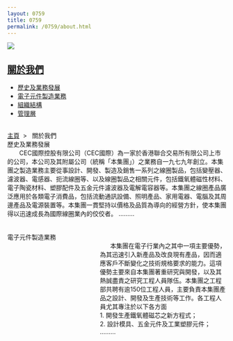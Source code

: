 ```yaml
--- 
layout: 0759 
title: 0759
permalink: /0759/about.html
---
```

<div class="bannerWrap">
   <img src="img/aboutCEC_2.jpg">
</div>
<div class="contentWrap">
   <div class="leftMenuWrap">
      <div class="leftHeader">
         <h2><a href="/0759/about.php">關於我們</a></h2>
      </div>
      <ul class="leftMenu">
         <li><a href="#">歷史及業務發展</a></li>
         <li><a href="#">電子元件製造業務</a></li>
         <li><a href="#">組織結構</a></li>
         <li><a href="#">管理層</a></li>
      </ul>
   </div>
   <div class="rightContent">
      <div id="body_right">
         <br>
         <div class="locationBar">
            <a id="link_Home" href="/0759/">主頁</a>&nbsp;&nbsp;&gt;&nbsp;&nbsp;
            <span id="l_ContactUs">關於我們</span>
         </div>
         <div class="title">
            <span id="l_Hb">歷史及業務發展</span>
            <span style="padding-left:5px"><a href="#"><input type="image" name="imgBtn_More1" id="imgBtn_More1" class="more_2" src="img/more.gif" alt="" border="0"></a></span>
         </div>
         <div id="aboutcec_content1">&nbsp;&nbsp;&nbsp;&nbsp;&nbsp;&nbsp; CEC國際控股有限公司（CEC國際）為一家於香港聯合交易所有限公司上市的公司，本公司及其附屬公司（統稱「本集團」）之業務自一九七九年創立。本集團之製造業務主要從事設計、開發、製造及銷售一系列之線圈製品，包括變壓器、濾波器、電感器、扼流線圈等、以及線圈製品之相關元件，包括鐵氧體磁性材料、電子陶瓷材料、塑膠配件及五金元件濾波器及電解電容器等。本集團之線圈產品廣泛應用於各類電子消費品，包括流動通訊設備、照明產品、家用電器、電腦及其周邊產品及電源裝置等。本集團一貫堅持以價格及品質為導向的經營方針，使本集團得以迅速成長為國際線圈業內的佼佼者。 .........</div>
         <br><br>
         <div class="title">
            <span id="l_Drd">電子元件製造業務</span>
            <span style="padding-left:5px"><a href="#"><input type="image" name="imgBtn_More2" id="imgBtn_More2" class="more_2" src="img/more.gif" alt="" border="0"></a></span>
         </div>
         <div id="aboutcec_content2">
            <span style="display: block;height: 515px;width: 213px;float: left;"><img src="img/001.gif" alt="" align="left"></span>&nbsp;&nbsp;&nbsp;&nbsp;&nbsp;&nbsp;本集團在電子行業內之其中一項主要優勢，為其迅速引入新產品及改良現有產品，因而適應客戶不斷變化之技術規格要求的能力。這項優勢主要來自本集團著重研究與開發，以及其熱誠盡責之研究工程人員隊伍。本集團之工程部共聘有逾150位工程人員，主要負責本集團產品之設計、開發及生產技術等工作。各工程人員尤其專注於以下各方面
            <br>
            1. 開發生產鐵氧體磁芯之新方程式；<br>
            2. 設計模具、五金元件及工業塑膠元件；<br>		
            ......... 
         </div>
      </div>
   </div>
</div>